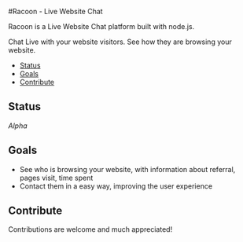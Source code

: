 #Racoon - Live Website Chat

Racoon is a Live Website Chat platform built with node.js.

Chat Live with your website visitors. See how they are browsing your website.

- [Status](#status)
- [Goals](#goals)
- [Contribute](#contribute)

## Status

*Alpha*

## Goals

- See who is browsing your website, with information about referral, pages visit, time spent
- Contact them in a easy way, improving the user experience

## Contribute
Contributions are welcome and much appreciated!
